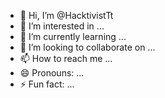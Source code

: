 - 👋 Hi, I’m @HacktivistTt
- 👀 I’m interested in ...
- 🌱 I’m currently learning ...
- 💞️ I’m looking to collaborate on ...
- 📫 How to reach me ...
- 😄 Pronouns: ...
- ⚡ Fun fact: ...

<!---
HacktivistTt/HacktivistTt is a ✨ special ✨ repository because its `README.md` (this file) appears on your GitHub profile.
You can click the Preview link to take a look at your changes.
--->
